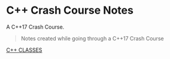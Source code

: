 # C++ Crash Course Notes
A C++17 Crash Course.
> Notes created while going through a C++17 Crash Course 

[C++ CLASSES](Classes.md)
